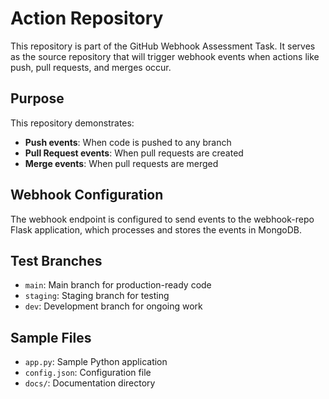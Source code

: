 # Action Repository

This repository is part of the GitHub Webhook Assessment Task. It serves as the source repository that will trigger webhook events when actions like push, pull requests, and merges occur.

## Purpose

This repository demonstrates:
- **Push events**: When code is pushed to any branch
- **Pull Request events**: When pull requests are created
- **Merge events**: When pull requests are merged

## Webhook Configuration

The webhook endpoint is configured to send events to the webhook-repo Flask application, which processes and stores the events in MongoDB.

## Test Branches

- `main`: Main branch for production-ready code
- `staging`: Staging branch for testing
- `dev`: Development branch for ongoing work

## Sample Files

- `app.py`: Sample Python application
- `config.json`: Configuration file
- `docs/`: Documentation directory

